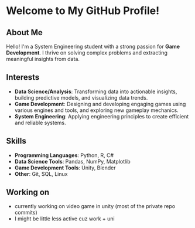 # Welcome to My GitHub Profile!

## About Me
Hello! I'm a System Engineering student with a strong passion for **Game Development**. I thrive on solving complex problems and extracting meaningful insights from data.

## Interests
- **Data Science/Analysis**: Transforming data into actionable insights, building predictive models, and visualizing data trends.
- **Game Development**: Designing and developing engaging games using various engines and tools, and exploring new gameplay mechanics.
- **System Engineering**: Applying engineering principles to create efficient and reliable systems.

## Skills
- **Programming Languages**: Python, R, C#
- **Data Science Tools**: Pandas, NumPy, Matplotlib
- **Game Development Tools**: Unity, Blender
- **Other**: Git, SQL, Linux

## Working on
- currently working on video game in unity (most of the private repo commits)
- I might be little less active cuz work + uni
